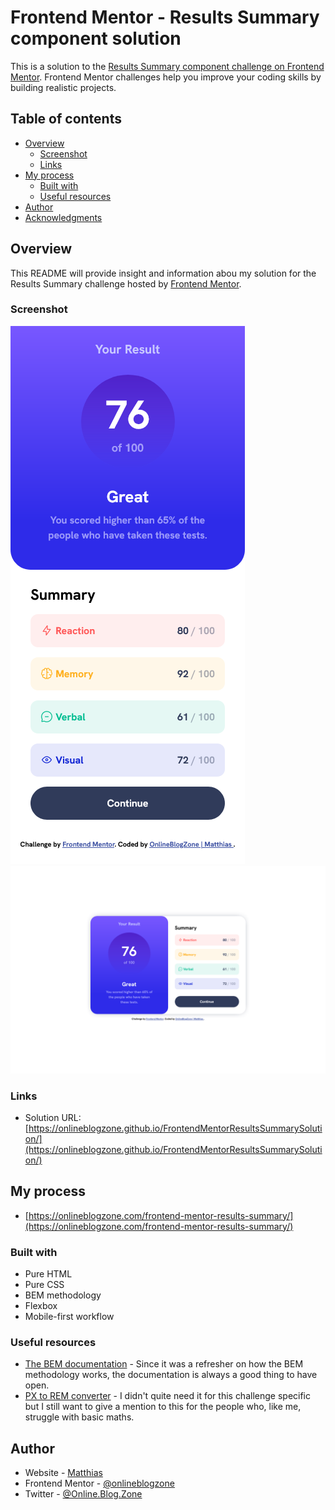 # Frontend Mentor - Results Summary component solution

This is a solution to the [Results Summary component challenge on Frontend Mentor](https://www.frontendmentor.io/challenges/results-summary-component-CE_K6s0maV/hub). Frontend Mentor challenges help you improve your coding skills by building realistic projects. 

## Table of contents

- [Overview](#overview)
  - [Screenshot](#screenshot)
  - [Links](#links)
- [My process](#my-process)
  - [Built with](#built-with)
  - [Useful resources](#useful-resources)
- [Author](#author)
- [Acknowledgments](#acknowledgments)

## Overview
This README will provide insight and information abou my solution for the Results Summary challenge hosted by [Frontend Mentor](https://www.frontendmentor.io/).

### Screenshot
![Mobile result](./images/mobile.png)
![Desktop result](./images/desktop.png)

### Links

- Solution URL: [https://onlineblogzone.github.io/FrontendMentorResultsSummarySolution/](https://onlineblogzone.github.io/FrontendMentorResultsSummarySolution/)

## My process
- [https://onlineblogzone.com/frontend-mentor-results-summary/](https://onlineblogzone.com/frontend-mentor-results-summary/)

### Built with

- Pure HTML
- Pure CSS
- BEM methodology
- Flexbox
- Mobile-first workflow

### Useful resources

- [The BEM documentation](https://getbem.com/introduction/) - Since it was a refresher on how the BEM methodology works, the documentation is always a good thing to have open.
- [PX to REM converter](https://nekocalc.com/px-to-rem-converter) - I didn't quite need it for this challenge specific but I still want to give a mention to this for the people who, like me, struggle with basic maths.

## Author

- Website - [Matthias](https://onlineblogzone.com)
- Frontend Mentor - [@onlineblogzone](https://www.frontendmentor.io/profile/onlineblogzone)
- Twitter - [@Online.Blog.Zone](https://www.twitter.com/OnlineBlogZone)
